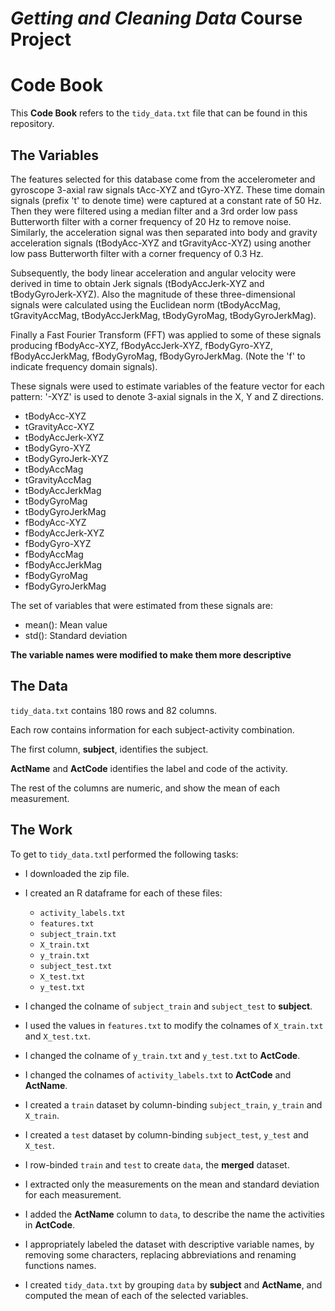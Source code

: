 # *Getting and Cleaning Data* Course Project

# __Code Book__

This __Code Book__ refers to the `tidy_data.txt` file that can be found in this repository.

## The Variables

The features selected for this database come from the accelerometer and gyroscope 3-axial raw signals tAcc-XYZ and tGyro-XYZ. These time domain signals (prefix 't' to denote time) were captured at a constant rate of 50 Hz. Then they were filtered using a median filter and a 3rd order low pass Butterworth filter with a corner frequency of 20 Hz to remove noise. Similarly, the acceleration signal was then separated into body and gravity acceleration signals (tBodyAcc-XYZ and tGravityAcc-XYZ) using another low pass Butterworth filter with a corner frequency of 0.3 Hz. 

Subsequently, the body linear acceleration and angular velocity were derived in time to obtain Jerk signals (tBodyAccJerk-XYZ and tBodyGyroJerk-XYZ). Also the magnitude of these three-dimensional signals were calculated using the Euclidean norm (tBodyAccMag, tGravityAccMag, tBodyAccJerkMag, tBodyGyroMag, tBodyGyroJerkMag). 

Finally a Fast Fourier Transform (FFT) was applied to some of these signals producing fBodyAcc-XYZ, fBodyAccJerk-XYZ, fBodyGyro-XYZ, fBodyAccJerkMag, fBodyGyroMag, fBodyGyroJerkMag. (Note the 'f' to indicate frequency domain signals). 

These signals were used to estimate variables of the feature vector for each pattern: '-XYZ' is used to denote 3-axial signals in the X, Y and Z directions.

- tBodyAcc-XYZ  
- tGravityAcc-XYZ  
- tBodyAccJerk-XYZ  
- tBodyGyro-XYZ  
- tBodyGyroJerk-XYZ  
- tBodyAccMag  
- tGravityAccMag  
- tBodyAccJerkMag  
- tBodyGyroMag  
- tBodyGyroJerkMag  
- fBodyAcc-XYZ  
- fBodyAccJerk-XYZ  
- fBodyGyro-XYZ  
- fBodyAccMag  
- fBodyAccJerkMag  
- fBodyGyroMag  
- fBodyGyroJerkMag  

The set of variables that were estimated from these signals are: 

- mean(): Mean value  
- std(): Standard deviation

__The variable names were modified to make them more descriptive__

## The Data
`tidy_data.txt` contains 180 rows and 82 columns.

Each row contains information for each subject-activity combination.

The first column, __subject__, identifies the subject.

__ActName__ and __ActCode__ identifies the label and code of the activity.

The rest of the columns are numeric, and show the mean of each measurement.

## The Work

To get to `tidy_data.txt`I performed the following tasks:

- I downloaded the zip file.

- I created an R dataframe for each of these files:
  - `activity_labels.txt`  
  - `features.txt`  
  - `subject_train.txt`  
  - `X_train.txt`  
  - `y_train.txt`  
  - `subject_test.txt`  
  - `X_test.txt`  
  - `y_test.txt` 

- I changed the colname of `subject_train` and `subject_test` to __subject__.

- I used the values in `features.txt` to modify the colnames of `X_train.txt` and `X_test.txt`.

- I changed the colname of `y_train.txt` and `y_test.txt` to __ActCode__.

- I changed the colnames of `activity_labels.txt` to __ActCode__ and __ActName__.

- I created a `train` dataset by column-binding `subject_train`, `y_train` and `X_train`.

- I created a `test` dataset by column-binding `subject_test`, `y_test` and `X_test`.

- I row-binded `train` and `test` to create `data`, the __merged__ dataset.

- I extracted only the measurements on the mean and standard deviation for each measurement.

- I added the __ActName__ column to `data`, to describe the name the activities in __ActCode__.

- I appropriately labeled the dataset with descriptive variable names, by removing some characters, replacing abbreviations and renaming functions names.

- I created `tidy_data.txt` by grouping `data` by __subject__ and __ActName__, and computed the mean of each of the selected variables.
